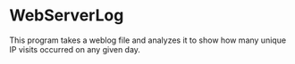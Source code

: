 # WebServerLog
This program takes a weblog file and analyzes it to show how many unique IP visits occurred on any given day.
